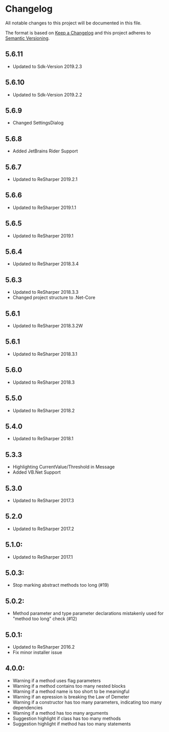 # Changelog
All notable changes to this project will be documented in this file.

The format is based on [Keep a Changelog](http://keepachangelog.com/en/1.0.0/)
and this project adheres to [Semantic Versioning](http://semver.org/spec/v2.0.0.html).

## 5.6.11
- Updated to Sdk-Version 2019.2.3

## 5.6.10
- Updated to Sdk-Version 2019.2.2

## 5.6.9
- Changed SettingsDialog

## 5.6.8
- Added JetBrains Rider Support

## 5.6.7
- Updated to ReSharper 2019.2.1

## 5.6.6
- Updated to ReSharper 2019.1.1

## 5.6.5
- Updated to ReSharper 2019.1
      
## 5.6.4
- Updated to ReSharper 2018.3.4

## 5.6.3
- Updated to ReSharper 2018.3.3
- Changed project structure to .Net-Core

## 5.6.1
- Updated to ReSharper 2018.3.2W

## 5.6.1
- Updated to ReSharper 2018.3.1

## 5.6.0
- Updated to ReSharper 2018.3

## 5.5.0
- Updated to ReSharper 2018.2

## 5.4.0
- Updated to ReSharper 2018.1

## 5.3.3
- Highlighting CurrentValue/Threshold in Message
- Added VB.Net Support

## 5.3.0
- Updated to ReSharper 2017.3

## 5.2.0
- Updated to ReSharper 2017.2

## 5.1.0:
- Updated to ReSharper 2017.1

## 5.0.3:
- Stop marking abstract methods too long (#19)

## 5.0.2:
- Method parameter and type parameter declarations mistakenly used for "method too long" check (#12)

## 5.0.1:
- Updated to ReSharper 2016.2
- Fix minor installer issue

## 4.0.0:
- Warning if a method uses flag parameters
- Warning if a method contains too many nested blocks
- Warning if a method name is too short to be meaningful
- Warning if an epression is breaking the Law of Demeter
- Warning if a constructor has too many parameters, indicating too many dependencies
- Warning if a method has too many arguments
- Suggestion highlight if class has too many methods
- Suggestion highlight if method has too many statements